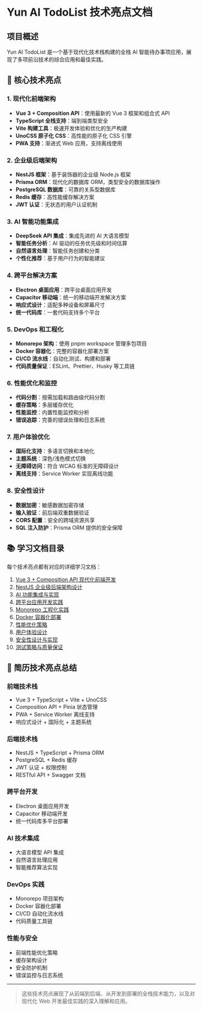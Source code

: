 # Yun AI TodoList 技术亮点文档

## 项目概述

Yun AI
TodoList 是一个基于现代化技术栈构建的全栈 AI 智能待办事项应用，展现了多项前沿技术的综合应用和最佳实践。

## 🚀 核心技术亮点

### 1. 现代化前端架构

- **Vue 3 + Composition API**：使用最新的 Vue 3 框架和组合式 API
- **TypeScript 全栈支持**：端到端类型安全
- **Vite 构建工具**：极速开发体验和优化的生产构建
- **UnoCSS 原子化 CSS**：高性能的原子化 CSS 引擎
- **PWA 支持**：渐进式 Web 应用，支持离线使用

### 2. 企业级后端架构

- **NestJS 框架**：基于装饰器的企业级 Node.js 框架
- **Prisma ORM**：现代化的数据库 ORM，类型安全的数据库操作
- **PostgreSQL 数据库**：可靠的关系型数据库
- **Redis 缓存**：高性能缓存解决方案
- **JWT 认证**：无状态的用户认证机制

### 3. AI 智能功能集成

- **DeepSeek API 集成**：集成先进的 AI 大语言模型
- **智能任务分析**：AI 驱动的任务优先级和时间估算
- **自然语言处理**：智能任务创建和分类
- **个性化推荐**：基于用户行为的智能建议

### 4. 跨平台解决方案

- **Electron 桌面应用**：跨平台桌面应用开发
- **Capacitor 移动端**：统一的移动端开发解决方案
- **响应式设计**：适配多种设备和屏幕尺寸
- **统一代码库**：一套代码支持多个平台

### 5. DevOps 和工程化

- **Monorepo 架构**：使用 pnpm workspace 管理多包项目
- **Docker 容器化**：完整的容器化部署方案
- **CI/CD 流水线**：自动化测试、构建和部署
- **代码质量保证**：ESLint、Prettier、Husky 等工具链

### 6. 性能优化和监控

- **代码分割**：按需加载和路由级代码分割
- **缓存策略**：多层缓存优化
- **性能监控**：内置性能监控和分析
- **错误追踪**：完善的错误处理和日志系统

### 7. 用户体验优化

- **国际化支持**：多语言切换和本地化
- **主题系统**：深色/浅色模式切换
- **无障碍访问**：符合 WCAG 标准的无障碍设计
- **离线支持**：Service Worker 实现离线功能

### 8. 安全性设计

- **数据加密**：敏感数据加密存储
- **输入验证**：前后端双重数据验证
- **CORS 配置**：安全的跨域资源共享
- **SQL 注入防护**：Prisma ORM 提供的安全保障

## 📚 学习文档目录

每个技术亮点都有对应的详细学习文档：

1. [Vue 3 + Composition API 现代化前端开发](./frontend-architecture.md)
2. [NestJS 企业级后端架构设计](./backend-architecture.md)
3. [AI 功能集成与实现](./ai-integration.md)
4. [跨平台应用开发实践](./cross-platform.md)
5. [Monorepo 工程化实践](./monorepo-engineering.md)
6. [Docker 容器化部署](./docker-deployment.md)
7. [性能优化策略](./performance-optimization.md)
8. [用户体验设计](./user-experience.md)
9. [安全性设计与实现](./security-design.md)
10. [测试策略与质量保证](./testing-strategy.md)

## 🎯 简历技术亮点总结

### 前端技术栈

- Vue 3 + TypeScript + Vite + UnoCSS
- Composition API + Pinia 状态管理
- PWA + Service Worker 离线支持
- 响应式设计 + 国际化 + 主题系统

### 后端技术栈

- NestJS + TypeScript + Prisma ORM
- PostgreSQL + Redis 缓存
- JWT 认证 + 权限控制
- RESTful API + Swagger 文档

### 跨平台开发

- Electron 桌面应用开发
- Capacitor 移动端开发
- 统一代码库多平台部署

### AI 技术集成

- 大语言模型 API 集成
- 自然语言处理应用
- 智能推荐算法实现

### DevOps 实践

- Monorepo 项目架构
- Docker 容器化部署
- CI/CD 自动化流水线
- 代码质量工具链

### 性能与安全

- 前端性能优化策略
- 缓存架构设计
- 安全防护机制
- 错误监控与日志系统

---

> 这些技术亮点展现了从前端到后端、从开发到部署的全栈技术能力，以及对现代化 Web 开发最佳实践的深入理解和应用。
